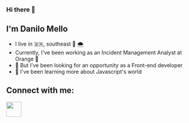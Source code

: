 ### Hi there 👋

## I'm Danilo Mello

-  I live in 🇧🇷, southeast :cold_face: 🌨️
-  Currently, I've been working as an Incident Management Analyst at Orange 🍊
- 👀 But I’ve been looking for an opportunity as a Front-end developer
- 🌱 I've been learning more about Javascript's world

## Connect with me:
<a href="https://www.linkedin.com/in/danilo-mello-257a15145/" target="_blank">
  <img align="center" heigh="30" width="40" src="https://cdn.jsdelivr.net/npm/simple-icons@3.13.0/icons/linkedin.svg">
</a>


<!---
daniluus/daniluus is a ✨ special ✨ repository because its `README.md` (this file) appears on your GitHub profile.
You can click the Preview link to take a look at your changes.
--->
